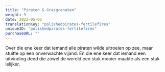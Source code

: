 ```yaml
---
title: "Piraten & Grasgranaten"
weight: 9
date: 2022-05-05
translationKey: "polishedpirates-fertilefires"
uniqueID: "polishedpirates-fertilefires"
purchaseURL: ""
---
```


Over die ene keer dat iemand alle piraten wilde uitroeien op zee, maar stuitte op een onverwachte vijand. En die ene keer dat iemand een uitvinding deed die zowel de wereld een stuk mooier maakte als een stuk lelijker.